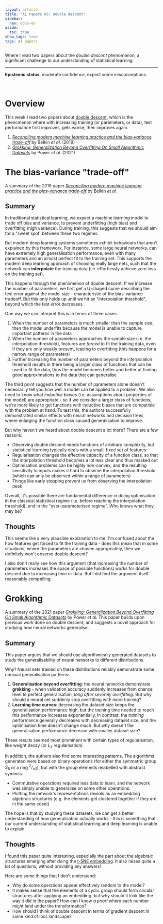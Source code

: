 ```yaml
---
layout: article
title: "AI Papers #3: Double descent"
sidebar:
  nav: docs-en
aside:
  toc: true
show_tags: true
tags: AI papers
---
```

Where I read two papers about the *double descent* phenomenon, a significant challenge to our understanding of statistical learning

---

**Epistemic status**: moderate confidence, expect some misconceptions. 

<br />

# Overview
This week I read two papers about [double descent](https://openai.com/blog/deep-double-descent/), which is the phenomenon where with increasing training (or parameters, or data), test performance first improves, gets worse, then improves again.
1. *[Reconciling modern machine learning practice and the bias-variance trade-off](https://arxiv.org/pdf/1812.11118.pdf)* by Belkin *et al.* (2019)  
2. *[Grokking: Generalization Beyond Overfitting On Small Algorithmic Datasets](https://mathai-iclr.github.io/papers/papers/MATHAI_29_paper.pdf)* by Power *et al.* (2021)

# The bias-variance "trade-off"
A summary of the 2019 paper *[Reconciling modern machine learning practice and the bias-variance trade-off](https://arxiv.org/pdf/1812.11118.pdf)* by Belkin *et al.*

## Summary
In traditional statistical learning, we expect a machine learning model to trade off bias and variance, to prevent underfitting (high bias) and overfitting (high variance). During training, this suggests that we should aim for a "sweet spot' between these two regimes. 

But modern deep learning systems sometimes exhibit behaviours that aren't explained by this framework. For instance, some large neural networks, can have extremely high generalisation performance, even with many parameters and an almost perfect fit to the training set. This supports the modern deep learning approach of choosing really large nets, such that the network can **interpolate** the training data (i.e. effortlessly achieve zero loss on the training set). 

This happens through the phenomenon of double descent. If we increase the number of parameters, we first get a U-shaped curve describing the test error against the model size - characteristic of the bias-variance tradeoff. But this only holds up until we hit an "interpolation threshold", beyond which the test error decreases. 

One way we can interpret this is in terms of three cases: 
1. When the number of parameters is much smaller than the sample size, then the model underfits because the model is unable to capture important patterns in the data
2. When the number of parameters approaches the sample size (i.e. the interpolation threshold), features are *forced* to fit the training data, even if they are only weakly present, leading to overfitting (this happens for a narrow range of parameters)
3. Further increasing the number of parameters beyond the interpolation threshold results in there being a larger class of functions that can be used to fit the data, thus the model becomes better and better at finding good approximations to the data that can generalise

The third point suggests that the number of parameters alone doesn't necessarily tell you how well a model can be applied to a problem. We also need to know what *inductive biases* (i.e. assumptions about properties of the model) are appropriate - so if we consider a larger class of functions, we're more likely to get functions with inductive biases that are compatible with the problem at hand. To test this, the authors successfully demonstrated similar effects with neural networks and decision trees, where enlarging the function class caused generalisation to improve. 

But why haven't we heard about double descent a lot more? There are a few reasons: 
* Observing double descent needs functions of arbitrary complexity, but statistical learning typically deals with a small, fixed set of features
* Regularisation changes the effective capacity of a function class, so that the interpolation threshold becomes a lot less clear and thus masked out
* Optimisation problems can be highly non-convex, and the resulting sensitivity to inputs makes it hard to observe the interpolation threshold (which can only be observed within a range of parameters)
* Things like early stopping prevent us from observing the interpolation peak

Overall, it's possible there are fundamental difference in doing optimisation in the classical statistical regime (i.e. before reaching the interpolation threshold), and in the "over-parameterised regime". Who knows what they may be?

## Thoughts
This seems like a very plausible explanation to me. I'm confused about the how features get forced to fit the training data - does this mean that in some situations, where the parameters are chosen appropriately, then we definitely won't observe double descent?

I also don't really see how this argument (that increasing the number of parameters increases the space of possible functions) works for double descent due to increasing time or data. But I did find the argument itself reasonably compelling.  

# Grokking
A summary of the 2021 paper *[Grokking: Generalization Beyond Overfitting On Small Algorithmic Datasets](https://mathai-iclr.github.io/papers/papers/MATHAI_29_paper.pdf)* by Power *et al.* This paper builds upon previous work done on double descent, and suggests a novel approach for studying how neural networks generalise. 

## Summary
This paper argues that we should use algorithmically generated datasets to study the generalisability of neural networks to different distributions. 

Why? Neural nets trained on these distributions reliably demonstrate some unusual generalisation patterns:
1. **Generalisation beyond overfitting**: the neural networks demonstrate **grokking** - when validation accuracy suddenly increases from chance level to perfect generalisation, *long after severely overfitting*. But why should a neural net suddenly stop overfitting with more training?
2. **Learning time curves**: decreasing the dataset size keeps the generalisation performance high, but the training time needed to reach this performance increases exponentially. In contrast, the *training* performance generally decreases with decreasing dataset size, and the optimisation time doesn't change much. But why doesn't the generalisation performance decrease with smaller dataset size?

These results seemed most prominent with certain types of regularisation, like weight decay (or $L_2$ regularisation).

In addition, the authors also find some interesting patterns. The algorithms generated were based on binary operations (for either the symmetric group $S_5$ or a ring $^{\mathbb{Z}}/_{n\mathbb{Z}}$), but with the group elements relabelled with abstract symbols. 
* Commutative operations required less data to learn, and the network was simply unable to generalise on some other operations. 
* Plotting the network's representations reveals as an embedding algebraic structures (e.g. the elements get clustered together if they are in the same coset)

The hope is that by studying these datasets, we can get a better understanding of how generalisation actually works - this is something that our current understanding of statistical learning and deep learning is unable to explain. 

## Thoughts
I found this paper quite interesting, especially the part about the algebraic structures emerging after doing the [t-SNE embedding](https://en.wikipedia.org/wiki/T-distributed_stochastic_neighbor_embedding). It also raises quite a lot of questions, without providing any answers! 

Here are some things that I don't understand: 
* Why do some operations appear effectively random to the model? 
* It makes sense that the elements of a cyclic group should form circular structures after applying an embedding, but why should it look like the way it did in the paper? How can I know *a priori* where each number might land under the transformation?
* How should I think of double descent in terms of gradient descent in some kind of loss landscape?